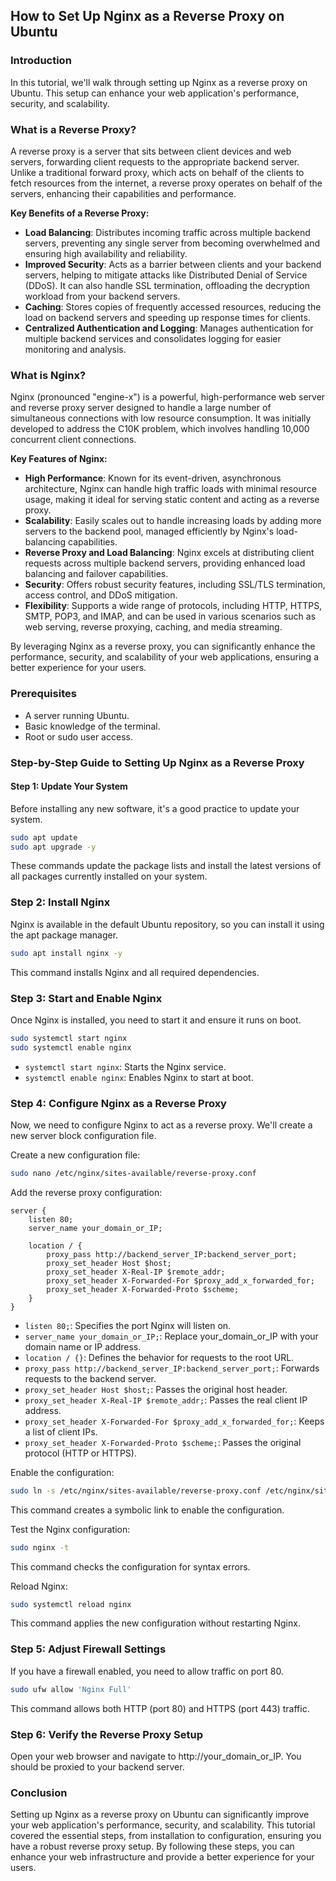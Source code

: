 ## How to Set Up Nginx as a Reverse Proxy on Ubuntu

### Introduction

In this tutorial, we'll walk through setting up Nginx as a reverse proxy on Ubuntu. This setup can enhance your web application's performance, security, and scalability.

### What is a Reverse Proxy?

A reverse proxy is a server that sits between client devices and web servers, forwarding client requests to the appropriate backend server. Unlike a traditional forward proxy, which acts on behalf of the clients to fetch resources from the internet, a reverse proxy operates on behalf of the servers, enhancing their capabilities and performance.

**Key Benefits of a Reverse Proxy:**

- **Load Balancing**: Distributes incoming traffic across multiple backend servers, preventing any single server from becoming overwhelmed and ensuring high availability and reliability.
- **Improved Security**: Acts as a barrier between clients and your backend servers, helping to mitigate attacks like Distributed Denial of Service (DDoS). It can also handle SSL termination, offloading the decryption workload from your backend servers.
- **Caching**: Stores copies of frequently accessed resources, reducing the load on backend servers and speeding up response times for clients.
- **Centralized Authentication and Logging**: Manages authentication for multiple backend services and consolidates logging for easier monitoring and analysis.

### What is Nginx?

Nginx (pronounced "engine-x") is a powerful, high-performance web server and reverse proxy server designed to handle a large number of simultaneous connections with low resource consumption. It was initially developed to address the C10K problem, which involves handling 10,000 concurrent client connections.

**Key Features of Nginx:**

- **High Performance**: Known for its event-driven, asynchronous architecture, Nginx can handle high traffic loads with minimal resource usage, making it ideal for serving static content and acting as a reverse proxy.
- **Scalability**: Easily scales out to handle increasing loads by adding more servers to the backend pool, managed efficiently by Nginx's load-balancing capabilities.
- **Reverse Proxy and Load Balancing**: Nginx excels at distributing client requests across multiple backend servers, providing enhanced load balancing and failover capabilities.
- **Security**: Offers robust security features, including SSL/TLS termination, access control, and DDoS mitigation.
- **Flexibility**: Supports a wide range of protocols, including HTTP, HTTPS, SMTP, POP3, and IMAP, and can be used in various scenarios such as web serving, reverse proxying, caching, and media streaming.

By leveraging Nginx as a reverse proxy, you can significantly enhance the performance, security, and scalability of your web applications, ensuring a better experience for your users.

### Prerequisites

- A server running Ubuntu.
- Basic knowledge of the terminal.
- Root or sudo user access.

### Step-by-Step Guide to Setting Up Nginx as a Reverse Proxy

#### Step 1: Update Your System

Before installing any new software, it's a good practice to update your system.

```sh
sudo apt update
sudo apt upgrade -y
```
These commands update the package lists and install the latest versions of all packages currently installed on your system.

### Step 2: Install Nginx
Nginx is available in the default Ubuntu repository, so you can install it using the apt package manager.

```sh
sudo apt install nginx -y
```
This command installs Nginx and all required dependencies.

### Step 3: Start and Enable Nginx
Once Nginx is installed, you need to start it and ensure it runs on boot.

```sh
sudo systemctl start nginx
sudo systemctl enable nginx
```

* `systemctl start nginx`: Starts the Nginx service.
* `systemctl enable nginx`: Enables Nginx to start at boot.


### Step 4: Configure Nginx as a Reverse Proxy
Now, we need to configure Nginx to act as a reverse proxy. We'll create a new server block configuration file.

Create a new configuration file:

```sh
sudo nano /etc/nginx/sites-available/reverse-proxy.conf
```

Add the reverse proxy configuration:

```nginx
server {
    listen 80;
    server_name your_domain_or_IP;

    location / {
        proxy_pass http://backend_server_IP:backend_server_port;
        proxy_set_header Host $host;
        proxy_set_header X-Real-IP $remote_addr;
        proxy_set_header X-Forwarded-For $proxy_add_x_forwarded_for;
        proxy_set_header X-Forwarded-Proto $scheme;
    }
}
```


* `listen 80;`: Specifies the port Nginx will listen on.
* `server_name your_domain_or_IP;`: Replace your_domain_or_IP with your domain name or IP address.
* `location / {}`: Defines the behavior for requests to the root URL.
* `proxy_pass http://backend_server_IP:backend_server_port;`: Forwards requests to the backend server.
* `proxy_set_header Host $host;`: Passes the original host header.
* `proxy_set_header X-Real-IP $remote_addr;`: Passes the real client IP address.
* `proxy_set_header X-Forwarded-For $proxy_add_x_forwarded_for;`: Keeps a list of client IPs.
* `proxy_set_header X-Forwarded-Proto $scheme;`: Passes the original protocol (HTTP or HTTPS).


Enable the configuration:

```sh
sudo ln -s /etc/nginx/sites-available/reverse-proxy.conf /etc/nginx/sites-enabled/
```
This command creates a symbolic link to enable the configuration.

Test the Nginx configuration:
```sh
sudo nginx -t
```
This command checks the configuration for syntax errors.

Reload Nginx:
```sh
sudo systemctl reload nginx
```
This command applies the new configuration without restarting Nginx.

### Step 5: Adjust Firewall Settings
If you have a firewall enabled, you need to allow traffic on port 80.

```sh
sudo ufw allow 'Nginx Full'
```

This command allows both HTTP (port 80) and HTTPS (port 443) traffic.

### Step 6: Verify the Reverse Proxy Setup
Open your web browser and navigate to http://your_domain_or_IP. You should be proxied to your backend server.

### Conclusion
Setting up Nginx as a reverse proxy on Ubuntu can significantly improve your web application's performance, security, and scalability. This tutorial covered the essential steps, from installation to configuration, ensuring you have a robust reverse proxy setup. By following these steps, you can enhance your web infrastructure and provide a better experience for your users.

